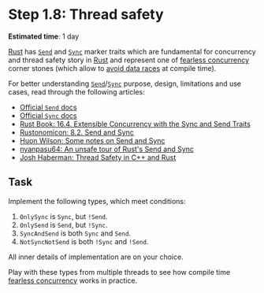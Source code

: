 Step 1.8: Thread safety
=======================

__Estimated time__: 1 day

[Rust] has [`Send`] and [`Sync`] marker traits which are fundamental for concurrency and thread safety story in [Rust] and represent one of [fearless concurrency][2] corner stones (which allow to [avoid data races][1] at compile time).

For better understanding [`Send`]/[`Sync`] purpose, design, limitations and use cases, read through the following articles:
- [Official `Send` docs][`Send`]
- [Official `Sync` docs][`Sync`]
- [Rust Book: 16.4. Extensible Concurrency with the Sync and Send Traits][3]
- [Rustonomicon: 8.2. Send and Sync][4]
- [Huon Wilson: Some notes on Send and Sync][5]
- [nyanpasu64: An unsafe tour of Rust's Send and Sync][6]
- [Josh Haberman: Thread Safety in C++ and Rust][7]




## Task

Implement the following types, which meet conditions:
1. `OnlySync` is `Sync`, but `!Send`.
2. `OnlySend` is `Send`, but `!Sync`.
3. `SyncAndSend` is both `Sync` and `Send`.
4. `NotSyncNotSend` is both `!Sync` and `!Send`.

All inner details of implementation  are on your choice.

Play with these types from multiple threads to see how compile time [fearless concurrency][2] works in practice.





[Rust]: https://www.rust-lang.org
[`Send`]: https://doc.rust-lang.org/std/marker/trait.Send.html
[`Sync`]: https://doc.rust-lang.org/std/marker/trait.Sync.html

[1]: https://doc.rust-lang.org/nomicon/races.html
[2]: https://doc.rust-lang.org/book/ch16-00-concurrency.html
[3]: https://doc.rust-lang.org/book/ch16-04-extensible-concurrency-sync-and-send.html
[4]: https://doc.rust-lang.org/stable/nomicon/send-and-sync.html
[5]: http://huonw.github.io/blog/2015/02/some-notes-on-send-and-sync
[6]: https://nyanpasu64.github.io/blog/an-unsafe-tour-of-rust-s-send-and-sync
[7]: https://blog.reverberate.org/2021/12/18/thread-safety-cpp-rust.html
